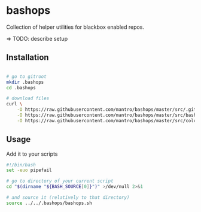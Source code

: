 # bashops

Collection of helper utilities for blackbox enabled repos.

=> TODO: describe setup

## Installation

```bash

# go to gitroot
mkdir .bashops
cd .bashops

# download files
curl \
    -O https://raw.githubusercontent.com/mantro/bashops/master/src/.gitignore \
    -O https://raw.githubusercontent.com/mantro/bashops/master/src/bashops.sh \
    -O https://raw.githubusercontent.com/mantro/bashops/master/src/colors.sh
```

## Usage

Add it to your scripts

```bash
#!/bin/bash
set -euo pipefail

# go to directory of your current script
cd "$(dirname "${BASH_SOURCE[0]}")" >/dev/null 2>&1

# and source it (relatively to that directory)
source ../../.bashops/bashops.sh
```
